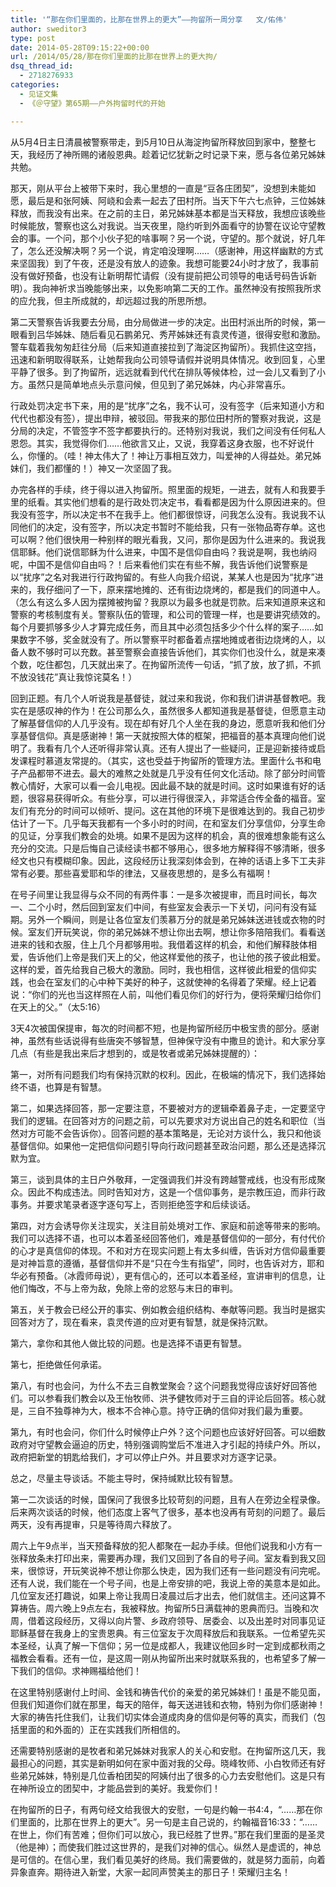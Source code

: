 ```yaml
---
title: '“那在你们里面的，比那在世界上的更大”——拘留所一周分享   文/佑伟'
author: sweditor3
type: post
date: 2014-05-28T09:15:22+00:00
url: /2014/05/28/那在你们里面的比那在世界上的更大拘/
dsq_thread_id:
  - 2718276933
categories:
  - 见证文集
  - 《＠守望》第65期——户外拘留时代的开始

---
```

从5月4日主日清晨被警察带走，到5月10日从海淀拘留所释放回到家中，整整七天，我经历了神所赐的诸般恩典。趁着记忆犹新之时记录下来，愿与各位弟兄姊妹共勉。

那天，刚从平台上被带下来时，我心里想的一直是“豆各庄团契”，没想到未能如愿，最后是和张阿姨、阿峣和会素一起去了田村所。当天下午六七点钟，三位姊妹释放，而我没有出来。在之前的主日，弟兄姊妹基本都是当天释放，我想应该晚些时候能放，警察也这么对我说。当天夜里，隐约听到外面看守的协警在议论守望教会的事。一个问，那个小伙子犯的啥事啊？另一个说，守望的。那个就说，好几年了，怎么还没解决啊？另一个说，肯定咱没理啊……（感谢神，用这样幽默的方式来坚固我）到了午夜，还是没有放人的迹象。我想可能要24小时才放了，我事前没有做好预备，也没有让新明帮忙请假（没有提前把公司领导的电话号码告诉新明）。我向神祈求当晚能够出来，以免影响第二天的工作。虽然神没有按照我所求的应允我，但主所成就的，却远超过我的所思所想。

第二天警察告诉我要去分局，由分局做进一步的决定。出田村派出所的时候，第一眼看到吕华姊妹、随后看见石鹏弟兄、秀芹姊妹还有袁灵传道，很得安慰和激励。警车载着我匆匆赶往分局（后来知道直接拉到了海淀区拘留所）。我抓住这空挡，迅速和新明取得联系，让她帮我向公司领导请假并说明具体情况。收到回复，心里平静了很多。到了拘留所，远远就看到代代在排队等候体检，过一会儿又看到了小方。虽然只是简单地点头示意问候，但见到了弟兄姊妹，内心非常喜乐。

行政处罚决定书下来，用的是“扰序”之名，我不认可，没有签字（后来知道小方和代代也都没有签），提出申辩，被驳回。带我来的那位田村所的警察对我说，这是分局的决定，不管签字不签字都要执行的。还特别对我说，我们之间没有任何私人恩怨。其实，我觉得你们……他欲言又止，又说，我穿着这身衣服，也不好说什么，你懂的。（哇！神太伟大了！神让万事相互效力，叫爱神的人得益处。弟兄姊妹们，我们都懂的！）神又一次坚固了我。

办完各样的手续，终于得以进入拘留所。照里面的规矩，一进去，就有人和我要手里的纸看。其实他们想看的是行政处罚决定书，看看都是因为什么原因进来的。但我没有签字，所以决定书不在我手上。他们都很惊讶，问我怎么没有。我说我不认同他们的决定，没有签字，所以决定书暂时不能给我，只有一张物品寄存单。这也可以啊？他们很快用一种别样的眼光看我，又问，那你是因为什么进来的。我说我信耶稣。他们说信耶稣为什么进来，中国不是信仰自由吗？我说是啊，我也纳闷呢，中国不是信仰自由吗？！后来看他们实在有些不解，我告诉他们说警察是以“扰序”之名对我进行行政拘留的。有些人向我介绍说，某某人也是因为“扰序”进来的，我仔细问了一下，原来摆地摊的、还有街边烧烤的，都是我们的同道中人。（怎么有这么多人因为摆摊被拘留？我原以为最多也就是罚款。后来知道原来这和警察的考核制度有关。警察队伍的管理，和公司的管理一样，也是要讲究绩效的。每个月要抓够多少人才算完成任务，而且其中必须包括多少个什么样的案子……如果数字不够，奖金就没有了。所以警察平时都备着点摆地摊或者街边烧烤的人，以备人数不够时可以充数。甚至警察会直接告诉他们，其实你们也没什么，就是来凑个数，吃住都包，几天就出来了。在拘留所流传一句话，“抓了放，放了抓，不抓不放没钱花”真让我惊诧莫名！）

回到正题。有几个人听说我是基督徒，就过来和我说，你和我们讲讲基督教吧。我实在是感叹神的作为！在公司那么久，虽然很多人都知道我是基督徒，但愿意主动了解基督信仰的人几乎没有。现在却有好几个人坐在我的身边，愿意听我和他们分享基督信仰。真是感谢神！第一天就按照大体的框架，把福音的基本真理向他们说明了。我看有几个人还听得非常认真。还有人提出了一些疑问，正是迎新接待或启发课程时慕道友常提的。（其实，这也受益于拘留所的管理方法。里面什么书和电子产品都带不进去。最大的难熬之处就是几乎没有任何文化活动。除了部分时间管教心情好，大家可以看一会儿电视。因此最不缺的就是时间。这时如果谁有好的话题，很容易获得听众。有些分享，可以进行得很深入，非常适合传全备的福音。室友们有充分的时间可以倾听、提问。这在其他的环境下是很难达到的。我自己初步估计了一下。几乎每天我都有一个多小时的时间，在和室友们分享信仰，分享生命的见证，分享我们教会的处境。如果不是因为这样的机会，真的很难想象能有这么充分的交流。只是后悔自己读经读书都不够用心，很多地方解释得不够清晰，很多经文也只有模糊印象。因此，这段经历让我深刻体会到，在神的话语上多下工夫非常有必要。那些喜爱耶和华的律法，又昼夜思想的，是多么有福啊！

在号子间里让我显得与众不同的有两件事：一是多次被提审，而且时间长，每次一、二个小时，然后回到室友们中间，有些室友会表示一下关切，问问有没有延期。另外一个瞬间，则是让各位室友们羡慕万分的就是弟兄姊妹送进钱或衣物的时候。室友们开玩笑说，你的弟兄姊妹不想让你出去啊，想让你多陪陪我们。看看送进来的钱和衣服，住上几个月都够用啦。我借着这样的机会，和他们解释肢体相爱，告诉他们上帝是我们天上的父，他这样爱他的孩子，也让他的孩子彼此相爱。这样的爱，首先给我自己极大的激励。同时，我也相信，这样彼此相爱的信仰实践，也会在室友们的心中种下美好的种子，这就使神的名得着了荣耀。经上记着说：“你们的光也当这样照在人前，叫他们看见你们的好行为，便将荣耀归给你们在天上的父。”（太5:16）

3天4次被国保提审，每次的时间都不短，也是拘留所经历中极宝贵的部分。感谢神，虽然有些话说得有些唐突不够智慧，但神保守没有中撒旦的诡计。和大家分享几点（有些是我出来后才想到的，或是牧者或弟兄姊妹提醒的）：

第一，对所有问题我们均有保持沉默的权利。因此，在极端的情况下，我们选择始终不语，也算是有智慧。

第二，如果选择回答，那一定要注意，不要被对方的逻辑牵着鼻子走，一定要坚守我们的逻辑。在回答对方的问题之前，可以先要求对方说出自己的姓名和职位（当然对方可能不会告诉你）。回答问题的基本策略是，无论对方谈什么，我只和他谈基督信仰。如果他一定把信仰问题引导向行政问题甚至政治问题，那么还是选择沉默为宜。
  
第三，谈到具体的主日户外敬拜，一定强调我们并没有跨越警戒线，也没有形成聚众。因此不构成违法。同时告知对方，这是一个信仰事务，是宗教压迫，而非行政事务。并要求笔录者逐字逐句写上，否则拒绝签字和后续谈话。

第四，对方会诱导你关注现实，关注目前处境对工作、家庭和前途等带来的影响。我们可以选择不语，也可以本着圣经回答他们，难是基督信仰的一部分，有付代价的心才是真信仰的体现。不和对方在现实问题上有太多纠缠，告诉对方信仰最重要是对神旨意的遵循，基督信仰并不是“只在今生有指望”，同时，也告诉对方，耶和华必有预备。（冰霞师母说），更有信心的，还可以本着圣经，宣讲审判的信息，让他们悔改，不与上帝为敌，免除上帝的忿怒与末日的审判。

第五，关于教会已经公开的事实、例如教会组织结构、奉献等问题。我当时是据实回答对方了，现在看来，袁灵传道的应对更有智慧，就是保持沉默。

第六，拿你和其他人做比较的问题。也是选择不语更有智慧。

第七，拒绝做任何承诺。

第八，有时也会问，为什么不去三自教堂聚会？这个问题我觉得应该好好回答他们。可以参看我们教会以及王怡牧师、洪予健牧师对于三自的评论后回答。核心就是，三自不独尊神为大，根本不合神心意。持守正确的信仰对我们最为重要。

第九，有时也会问，你们什么时候停止户外？这个问题也应该好好回答。可以细数政府对守望教会逼迫的历史，特别强调购堂后不准进入才引起的持续户外。所以，政府把新堂的钥匙给我们，才可以停止户外。并且要求对方逐字记录。

总之，尽量主导谈话。不能主导时，保持缄默比较有智慧。

第一二次谈话的时候，国保问了我很多比较苛刻的问题，且有人在旁边全程录像。后来两次谈话的时候，他们态度上客气了很多，基本也没再有苛刻的问题了。最后两天，没有再提审，只是等待周六释放了。

周六上午9点半，当天预备释放的犯人都聚在一起办手续。但他们说我和小方有一张释放条未打印出来，需要再办理，我们又回到了各自的号子间。室友看到我又回来，很惊讶，开玩笑说神不想让你那么快走，因为我们还有一些问题没有问完呢。还有人说，我们能在一个号子间，也是上帝安排的吧，我说上帝的美意本是如此。几位室友还打趣说，如果上帝让我周日凌晨过后才出去，他们就信主。还问这算不算祷告。周六晚上9点左右，我被释放。拘留所5日满载神的恩典而归。当晚和次周，借着这段经历，又得以向片警、乡政府领导、居委会、以及出差时对同事见证耶稣基督在我身上的宝贵恩典。有三位室友于次周释放后和我联系。一位希望先买本圣经，认真了解一下信仰；另一位是成都人，我建议他回乡时一定到成都秋雨之福教会看看。还有一位，是这周一刚从拘留所出来时就联系我的，也希望多了解一下我们的信仰。求神赐福给他们！

在这里特别感谢付上时间、金钱和祷告代价的亲爱的弟兄姊妹们！虽是不能见面，但我们知道你们就在那里，每天的陪伴，每天送进钱和衣物，特别为你们感谢神！大家的祷告托住我们，让我们切实体会道成肉身的信仰是何等的真实，而我们（包括里面的和外面的）正在实践我们所相信的。

还需要特别感谢的是牧者和弟兄姊妹对我家人的关心和安慰。在拘留所这几天，我最担心的问题，其实是新明如何在家中面对我的父母。晓峰牧师、小白牧师还有好些弟兄姊妹，特别是几位香柏团契的阿姨付出了很多的心力去安慰他们。这是只有在神所设立的团契中，才能品尝到的美好。我爱你们！

在拘留所的日子，有两句经文给我很大的安慰，一句是约翰一书4:4，“……那在你们里面的，比那在世界上的更大”。另一句是主自己说的，约翰福音16:33：“……在世上，你们有苦难；但你们可以放心，我已经胜了世界。”那在我们里面的是圣灵（他是神）；而使我们胜过这世界的，是我们对神的信心。纵然人是虚谎的，神总是可信的。在信心里，我们看见美好的终局。我们需要做的，就是努力面前，向着异象直奔。期待进入新堂，大家一起同声赞美主的那日子！荣耀归主名！